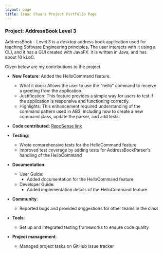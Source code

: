 ```yaml
---
layout: page
title: Isaac Chua's Project Portfolio Page
---
```


### Project: AddressBook Level 3

AddressBook - Level 3 is a desktop address book application used for teaching Software Engineering principles. The user interacts with it using a CLI, and it has a GUI created with JavaFX. It is written in Java, and has about 10 kLoC.

Given below are my contributions to the project.

* **New Feature**: Added the HelloCommand feature.
    * What it does: Allows the user to use the "hello" command to receive a greeting from the application.
    * Justification: This feature provides a simple way for users to test if the application is responsive and functioning correctly.
    * Highlights: This enhancement required understanding of the command pattern used in AB3, including how to create a new command class, update the parser, and add tests.

* **Code contributed**: [RepoSense link](https://nus-cs2103-ay2425s2.github.io/tp-dashboard/#breakdown=true&search=isaacchua0309)

* **Testing**:
    * Wrote comprehensive tests for the HelloCommand feature
    * Improved test coverage by adding tests for AddressBookParser's handling of the HelloCommand

* **Documentation**:
    * User Guide:
        * Added documentation for the HelloCommand feature
    * Developer Guide:
        * Added implementation details of the HelloCommand feature

* **Community**:
    * Reported bugs and provided suggestions for other teams in the class

* **Tools**:
    * Set up and integrated testing frameworks to ensure code quality

* **Project management**:
    * Managed project tasks on GitHub issue tracker
